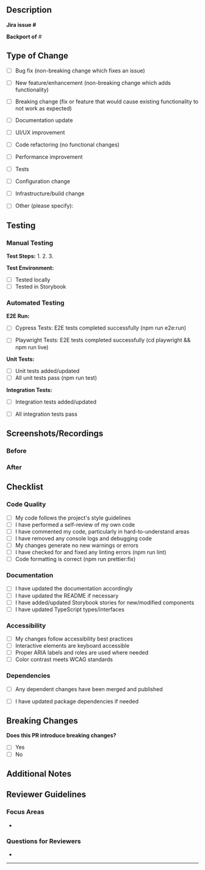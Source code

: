 ## Description
<!-- Provide a clear and concise description of your changes -->


**Jira issue #** 

**Backport of** #


## Type of Change
<!-- Mark the relevant option(s) with an 'x' -->

- [ ] Bug fix (non-breaking change which fixes an issue)
- [ ] New feature/enhancement (non-breaking change which adds functionality)
- [ ] Breaking change (fix or feature that would cause existing functionality to not work as expected)
- [ ] Documentation update
- [ ] UI/UX improvement
- [ ] Code refactoring (no functional changes)
- [ ] Performance improvement
- [ ] Tests
- [ ] Configuration change
- [ ] Infrastructure/build change
- [ ] Other (please specify):


## Testing

### Manual Testing
<!-- Describe how you tested your changes manually -->

**Test Steps:**
1. 
2. 
3. 

**Test Environment:**
- [ ] Tested locally
- [ ] Tested in Storybook

### Automated Testing

**E2E Run:**

- [ ] Cypress Tests: E2E tests completed successfully (npm run e2e:run)
      <!-- Provide link to test run if available -->

- [ ] Playwright Tests: E2E tests completed successfully (cd playwright && npm run live)
      <!-- Provide link to test run if available -->

**Unit Tests:**
- [ ] Unit tests added/updated
- [ ] All unit tests pass (npm run test)

**Integration Tests:**
- [ ] Integration tests added/updated
- [ ] All integration tests pass


## Screenshots/Recordings
<!-- If applicable, add screenshots or recordings to help explain your changes -->
<!-- For UI changes, before/after screenshots are highly recommended -->

### Before
<!-- Screenshot or description of the previous behavior -->

### After
<!-- Screenshot or description of the new behavior -->


## Checklist
<!-- Ensure you've completed the following before requesting review -->

### Code Quality
- [ ] My code follows the project's style guidelines
- [ ] I have performed a self-review of my own code
- [ ] I have commented my code, particularly in hard-to-understand areas
- [ ] I have removed any console logs and debugging code
- [ ] My changes generate no new warnings or errors
- [ ] I have checked for and fixed any linting errors (npm run lint)
- [ ] Code formatting is correct (npm run prettier:fix)

### Documentation
- [ ] I have updated the documentation accordingly
- [ ] I have updated the README if necessary
- [ ] I have added/updated Storybook stories for new/modified components
- [ ] I have updated TypeScript types/interfaces

### Accessibility
- [ ] My changes follow accessibility best practices
- [ ] Interactive elements are keyboard accessible
- [ ] Proper ARIA labels and roles are used where needed
- [ ] Color contrast meets WCAG standards

### Dependencies
- [ ] Any dependent changes have been merged and published
- [ ] I have updated package dependencies if needed


## Breaking Changes
<!-- If this PR introduces breaking changes, describe them here -->
<!-- Include migration steps for users -->

**Does this PR introduce breaking changes?**
- [ ] Yes
- [ ] No

<!-- If yes, describe what breaks and how to migrate: -->


## Additional Notes
<!-- Add any additional context, concerns, or discussion points -->


## Reviewer Guidelines
<!-- Guidance for reviewers -->

### Focus Areas
<!-- Specific areas where you'd like reviewer attention -->
- 

### Questions for Reviewers
<!-- Any specific questions or concerns you'd like reviewers to address -->
- 

---
<!-- Thank you for contributing to nxtcm-components! -->

